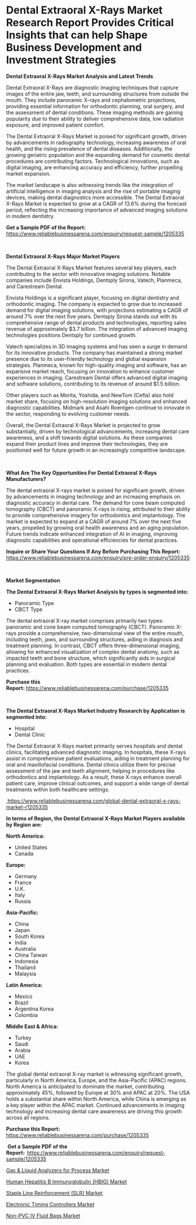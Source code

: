 <p><h1>Dental Extraoral X-Rays Market Research Report Provides Critical Insights that can help Shape Business Development and Investment Strategies</h1></p><p><strong>Dental Extraoral X-Rays Market Analysis and Latest Trends</strong></p>
<p><p>Dental Extraoral X-Rays are diagnostic imaging techniques that capture images of the entire jaw, teeth, and surrounding structures from outside the mouth. They include panoramic X-rays and cephalometric projections, providing essential information for orthodontic planning, oral surgery, and the assessment of dental conditions. These imaging methods are gaining popularity due to their ability to deliver comprehensive data, low radiation exposure, and improved patient comfort.</p><p>The Dental Extraoral X-Rays Market is poised for significant growth, driven by advancements in radiography technology, increasing awareness of oral health, and the rising prevalence of dental diseases. Additionally, the growing geriatric population and the expanding demand for cosmetic dental procedures are contributing factors. Technological innovations, such as digital imaging, are enhancing accuracy and efficiency, further propelling market expansion.</p><p>The market landscape is also witnessing trends like the integration of artificial intelligence in imaging analysis and the rise of portable imaging devices, making dental diagnostics more accessible. The Dental Extraoral X-Rays Market is expected to grow at a CAGR of 13.6% during the forecast period, reflecting the increasing importance of advanced imaging solutions in modern dentistry.</p></p>
<p><strong>Get a Sample PDF of the Report:&nbsp;</strong> <a href="https://www.reliablebusinessarena.com/enquiry/request-sample/1205335?utm_campaign=1455&utm_medium=2&utm_source=Github&utm_content=ia&utm_term=16102024&utm_id=dental-extraoral-x-rays">https://www.reliablebusinessarena.com/enquiry/request-sample/1205335</a></p>
<p>&nbsp;</p>
<p><strong>Dental Extraoral X-Rays Major Market Players</strong></p>
<p><p>The Dental Extraoral X-Rays Market features several key players, each contributing to the sector with innovative imaging solutions. Notable companies include Envista Holdings, Dentsply Sirona, Vatech, Planmeca, and Carestream Dental.</p><p>Envista Holdings is a significant player, focusing on digital dentistry and orthodontic imaging. The company is expected to grow due to increased demand for digital imaging solutions, with projections estimating a CAGR of around 7% over the next five years. Dentsply Sirona stands out with its comprehensive range of dental products and technologies, reporting sales revenue of approximately $3.7 billion. The integration of advanced imaging technologies positions Dentsply for continued growth.</p><p>Vatech specializes in 3D imaging systems and has seen a surge in demand for its innovative products. The company has maintained a strong market presence due to its user-friendly technology and global expansion strategies. Planmeca, known for high-quality imaging and software, has an expansive market reach, focusing on innovation to enhance customer experiences in imaging. Carestream Dental offers advanced digital imaging and software solutions, contributing to its revenue of around $1.5 billion.</p><p>Other players such as Morita, Yoshida, and NewTom (Cefla) also hold market share, focusing on high-resolution imaging solutions and enhanced diagnostic capabilities. Midmark and Asahi Roentgen continue to innovate in the sector, responding to evolving customer needs.</p><p>Overall, the Dental Extraoral X-Rays Market is projected to grow substantially, driven by technological advancements, increasing dental care awareness, and a shift towards digital solutions. As these companies expand their product lines and improve their technologies, they are positioned well for future growth in an increasingly competitive landscape.</p></p>
<p>&nbsp;</p>
<p><strong>What Are The Key Opportunities For Dental Extraoral X-Rays Manufacturers?</strong></p>
<p><p>The dental extraoral X-rays market is poised for significant growth, driven by advancements in imaging technology and an increasing emphasis on diagnostic accuracy in dental care. The demand for cone beam computed tomography (CBCT) and panoramic X-rays is rising, attributed to their ability to provide comprehensive imagery for orthodontics and implantology. The market is expected to expand at a CAGR of around 7% over the next five years, propelled by growing oral health awareness and an aging population. Future trends indicate enhanced integration of AI in imaging, improving diagnostic capabilities and operational efficiencies for dental practices.</p></p>
<p><strong>Inquire or Share Your Questions If Any Before Purchasing This Report:</strong> <a href="https://www.reliablebusinessarena.com/enquiry/pre-order-enquiry/1205335?utm_campaign=1455&utm_medium=2&utm_source=Github&utm_content=ia&utm_term=16102024&utm_id=dental-extraoral-x-rays">https://www.reliablebusinessarena.com/enquiry/pre-order-enquiry/1205335</a></p>
<p>&nbsp;</p>
<p><strong>Market Segmentation</strong></p>
<p><strong>The Dental Extraoral X-Rays Market Analysis by types is segmented into:</strong></p>
<p><ul><li>Panoramic Type</li><li>CBCT Type</li></ul></p>
<p><p>The dental extraoral X-ray market comprises primarily two types: panoramic and cone beam computed tomography (CBCT). Panoramic X-rays provide a comprehensive, two-dimensional view of the entire mouth, including teeth, jaws, and surrounding structures, aiding in diagnosis and treatment planning. In contrast, CBCT offers three-dimensional imaging, allowing for enhanced visualization of complex dental anatomy, such as impacted teeth and bone structure, which significantly aids in surgical planning and evaluation. Both types are essential in modern dental practices.</p></p>
<p><strong>Purchase this Report:&nbsp;</strong><a href="https://www.reliablebusinessarena.com/purchase/1205335?utm_campaign=1455&utm_medium=2&utm_source=Github&utm_content=ia&utm_term=16102024&utm_id=dental-extraoral-x-rays">https://www.reliablebusinessarena.com/purchase/1205335</a></p>
<p>&nbsp;</p>
<p><strong>The Dental Extraoral X-Rays Market Industry Research by Application is segmented into:</strong></p>
<p><ul><li>Hospital</li><li>Dental Clinic</li></ul></p>
<p><p>The Dental Extraoral X-Rays market primarily serves hospitals and dental clinics, facilitating advanced diagnostic imaging. In hospitals, these X-rays assist in comprehensive patient evaluations, aiding in treatment planning for oral and maxillofacial conditions. Dental clinics utilize them for precise assessment of the jaw and teeth alignment, helping in procedures like orthodontics and implantology. As a result, these X-rays enhance overall patient care, improve clinical outcomes, and support a wide range of dental treatments within both healthcare settings.</p></p>
<p><a href="https://www.reliablebusinessarena.com/global-dental-extraoral-x-rays-market-r1205335?utm_campaign=1455&utm_medium=2&utm_source=Github&utm_content=ia&utm_term=16102024&utm_id=dental-extraoral-x-rays">&nbsp;https://www.reliablebusinessarena.com/global-dental-extraoral-x-rays-market-r1205335</a></p>
<p><strong>In terms of Region, the Dental Extraoral X-Rays Market Players available by Region are:</strong></p>
<p>
    <p> <strong> North America: </strong>
        <ul>
            <li>United States</li>
            <li>Canada</li>
        </ul>
        </p> 
    <p> <strong> Europe: </strong>
        <ul>
            <li>Germany</li>
            <li>France</li>
            <li>U.K.</li>
            <li>Italy</li>
            <li>Russia</li>
        </ul>
        </p> 
    <p> <strong> Asia-Pacific: </strong>
        <ul>
            <li>China</li>
            <li>Japan</li>
            <li>South Korea</li>
            <li>India</li>
            <li>Australia</li>
            <li>China Taiwan</li>
            <li>Indonesia</li>
            <li>Thailand</li>
            <li>Malaysia</li>
        </ul>
        </p> 
    <p> <strong> Latin America: </strong>
        <ul>
            <li>Mexico</li>
            <li>Brazil</li>
            <li>Argentina Korea</li>
            <li>Colombia</li>
        </ul>
        </p> 
    <p> <strong> Middle East & Africa: </strong>
        <ul>
            <li>Turkey</li>
            <li>Saudi</li>
            <li>Arabia</li>
            <li>UAE</li>
            <li>Korea</li>
        </ul>
    </p>
    </p>
<p><p>The global dental extraoral X-ray market is witnessing significant growth, particularly in North America, Europe, and the Asia-Pacific (APAC) regions. North America is anticipated to dominate the market, contributing approximately 45%, followed by Europe at 30% and APAC at 20%. The USA holds a substantial share within North America, while China is emerging as a key player within the APAC market. Continued advancements in imaging technology and increasing dental care awareness are driving this growth across all regions.</p></p>
<p><strong>Purchase this Report: </strong><a href="https://www.reliablebusinessarena.com/purchase/1205335?utm_campaign=1455&utm_medium=2&utm_source=Github&utm_content=ia&utm_term=16102024&utm_id=dental-extraoral-x-rays">https://www.reliablebusinessarena.com/purchase/1205335</a></p>
<p>&nbsp;<strong>Get a Sample PDF of the Report:&nbsp;&nbsp;</strong><a href="https://www.reliablebusinessarena.com/enquiry/request-sample/1205335?utm_campaign=1455&utm_medium=2&utm_source=Github&utm_content=ia&utm_term=16102024&utm_id=dental-extraoral-x-rays">https://www.reliablebusinessarena.com/enquiry/request-sample/1205335</a></p>
<p><strong></strong></p>
<p><p><a href="https://github.com/kandidbn/Market-Research-Report-List-1/blob/main/gas-liquid-analyzers-for-process-market.md?utm_campaign=1455&utm_medium=2&utm_source=Github&utm_content=ia&utm_term=16102024&utm_id=dental-extraoral-x-rays">Gas & Liquid Analyzers for Process Market</a></p><p><a href="https://www.linkedin.com/pulse/global-human-hepatitis-b-immunoglobulin-hbig-market-opportunities-jnb5e?trk=public_post_embed_feed-article-content&utm_campaign=1455&utm_medium=2&utm_source=Github&utm_content=ia&utm_term=16102024&utm_id=dental-extraoral-x-rays">Human Hepatitis B Immunoglobulin (HBIG) Market</a></p><p><a href="https://www.linkedin.com/pulse/consumer-behavior-shifts-staple-line-reinforcement-slr-market-reiuf?trk=public_post_embed_feed-article-content&utm_campaign=1455&utm_medium=2&utm_source=Github&utm_content=ia&utm_term=16102024&utm_id=dental-extraoral-x-rays">Staple Line Reinforcement (SLR) Market</a></p><p><a href="https://github.com/jessika4zyyh/Market-Research-Report-List-1/blob/main/electronic-timing-controllers-market.md?utm_campaign=1455&utm_medium=2&utm_source=Github&utm_content=ia&utm_term=16102024&utm_id=dental-extraoral-x-rays">Electronic Timing Controllers Market</a></p><p><a href="https://www.linkedin.com/pulse/non-pvc-iv-fluid-bags-market-segmentation-in-depth-analysis-8gaye?trk=public_post_embed_feed-article-content&utm_campaign=1455&utm_medium=2&utm_source=Github&utm_content=ia&utm_term=16102024&utm_id=dental-extraoral-x-rays">Non-PVC IV Fluid Bags Market</a></p></p>